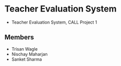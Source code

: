 # Teacher Evaluation System
- Teacher Evaluation System, CALL Project 1

## Members
- Trisan Wagle
- Nischay Maharjan
- Sanket Sharma